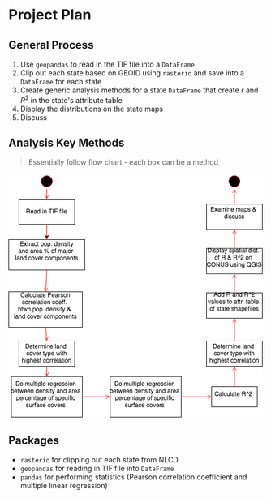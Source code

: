 # Project Plan

## General Process
1) Use `geopandas` to read in the TIF file into a `DataFrame`
2) Clip out each state based on GEOID using `rasterio` and save into a `DataFrame` for each state
3) Create generic analysis methods for a state `DataFrame` that create $r$ and $R^2$ in the state's attribute table
4) Display the distributions on the state maps
5) Discuss

## Analysis Key Methods
> Essentially follow flow chart - each box can be a method

![flowchart](./flowchart.png)

## Packages
- `rasterio` for clipping out each state from NLCD
- `geopandas` for reading in TIF file into `DataFrame`
- `pandas` for performing statistics (Pearson correlation coefficient and multiple linear regression)
